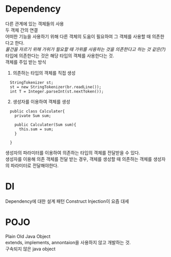 # Dependency
다른 관계에 있는 객체들의 사용  
두 객체 간의 연결  
어떠한 기능을 사용하기 위해 다른 객체의 도움이 필요하여 그 객체를 사용할 때 의존한다고 한다.  
*물건을 자르기 위해 가위가 필요할 때 가위를 사용하는 것을 의존한다고 하는 것 같은(?)*  
타입에 의존한다는 것은 해당 타입의 객체를 사용한다는 것.  
객체를 주입 받는 방식  
1. 의존하는 타입의 객체를 직접 생성
```
  StringTokenizer st;
  st = new StringTokenizer(br.readLine());
  int T = Integer.parseInt(st.nextToken());
```
2. 생성자를 이용하여 객체를 생성
```
  public class Calculater{
    private Sum sum;
  
    public Calculater(Sum sum){
      this.sum = sum;
    }
  
  }
```
생성자의 파라미터를 이용하여 의존하는 타입의 객체를 전달받을 수 있다.  
생성자를 이용해 의존 객체를 전달 받는 경우, 객체를 생성할 때 의존하는 객체를 생성자의 파라미터로 전달해야한다.  

# DI
  Dependency에 대한 설계 패턴
  Construct Injection이 요즘 대세

# POJO
  Plain Old Java Object  
  extends, implements, annontaion을 사용하지 않고 개발하는 것.  
  구속되지 않은 java object  
  
# 
